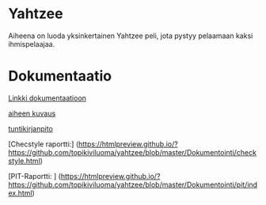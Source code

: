 # Yahtzee
Aiheena on luoda yksinkertainen Yahtzee peli, jota pystyy pelaamaan kaksi ihmispelaajaa.

# Dokumentaatio
[Linkki dokumentaatioon](Dokumentointi/)

[aiheen kuvaus](Dokumentointi/Aihemääritys.md)

[tuntikirjanpito](Dokumentointi/Tuntikirjanpito.md)

[Checstyle raportti:] (https://htmlpreview.github.io/?https://github.com/topikiviluoma/yahtzee/blob/master/Dokumentointi/checkstyle.html)

[PIT-Raportti: ] (https://htmlpreview.github.io/?https://github.com/topikiviluoma/yahtzee/blob/master/Dokumentointi/pit/index.html)
